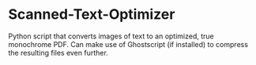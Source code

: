 # Scanned-Text-Optimizer
Python script that converts images of text to an optimized, true monochrome PDF.
Can make use of Ghostscript (if installed) to compress the resulting files even further.
